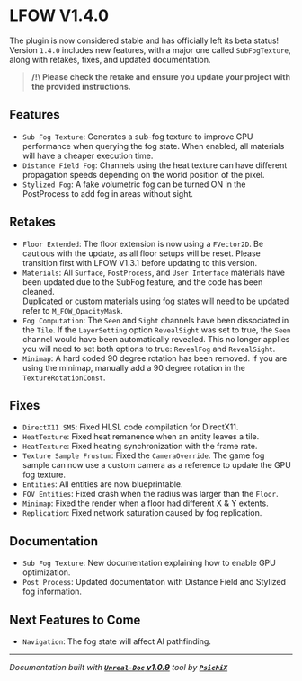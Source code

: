 # LFOW V1.4.0

The plugin is now considered stable and has officially left its beta status!  
Version `1.4.0` includes new features, with a major one called `SubFogTexture`, along with retakes, fixes, and updated documentation.

> **/!\ Please check the retake and ensure you update your project with the provided instructions. <br />**

## **Features**

- `Sub Fog Texture`: Generates a sub-fog texture to improve GPU performance when querying the fog state. When enabled, all materials
will have a cheaper execution time.
- `Distance Field Fog`: Channels using the heat texture can have different propagation speeds depending on the world position of the pixel.
- `Stylized Fog`: A fake volumetric fog can be turned ON in the PostProcess to add fog in areas without sight.

## **Retakes**

- `Floor Extended`: The floor extension is now using a `FVector2D`. Be cautious with the update, as all floor setups will be reset. Please
transition first with LFOW V1.3.1 before updating to this version.
- `Materials`: All `Surface`, `PostProcess`, and `User Interface` materials have been updated due to the SubFog feature, and the code has been cleaned.  
Duplicated or custom materials using fog states will need to be updated refer to `M_FOW_OpacityMask`.
- `Fog Computation`: The `Seen` and `Sight` channels have been dissociated in the `Tile`. If the `LayerSetting` option `RevealSight` was set
to true, the `Seen` channel would have been automatically revealed. This no longer applies you will need to set both options to true: `RevealFog` and `RevealSight`.
- `Minimap`: A hard coded 90 degree rotation has been removed. If you are using the minimap, manually add a 90 degree rotation in the `TextureRotationConst`.

## **Fixes**

- `DirectX11 SM5`: Fixed HLSL code compilation for DirectX11.
- `HeatTexture`: Fixed heat remanence when an entity leaves a tile.
- `HeatTexture`: Fixed heating synchronization with the frame rate.
- `Texture Sample Frustum`: Fixed the `CameraOverride`. The game fog sample can now use a custom camera as a reference to update the GPU fog texture.
- `Entities`: All entities are now blueprintable.
- `FOV Entities`: Fixed crash when the radius was larger than the `Floor`.
- `Minimap`: Fixed the render when a floor had different X & Y extents.
- `Replication`: Fixed network saturation caused by fog replication.

## **Documentation**

- `Sub Fog Texture`: New documentation explaining how to enable GPU optimization.
- `Post Process`: Updated documentation with Distance Field and Stylized fog information.

## **Next Features to Come**

- `Navigation`: The fog state will affect AI pathfinding.

---
_Documentation built with [**`Unreal-Doc` v1.0.9**](https://github.com/PsichiX/unreal-doc) tool by [**`PsichiX`**](https://github.com/PsichiX)_